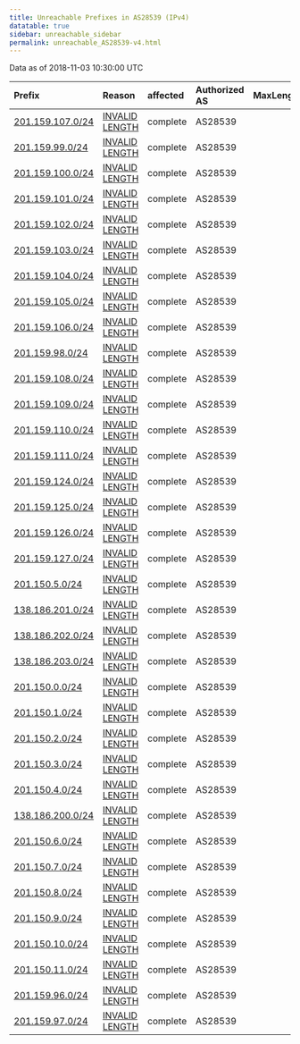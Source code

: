 ```yaml
---
title: Unreachable Prefixes in AS28539 (IPv4)
datatable: true
sidebar: unreachable_sidebar
permalink: unreachable_AS28539-v4.html
---
```


Data as of 2018-11-03 10:30:00 UTC


<div class="datatable-begin"></div>

| Prefix                                                     | Reason                                                                                                     | affected   | Authorized AS   |   MaxLength | Anchor                                         |   unreachable /24s |
|:-----------------------------------------------------------|:-----------------------------------------------------------------------------------------------------------|:-----------|:----------------|------------:|:-----------------------------------------------|-------------------:|
| [201.159.107.0/24](https://stat.ripe.net/201.159.107.0/24) | [INVALID LENGTH](https://rpki-validator.ripe.net/announcement-preview?asn=AS28539&prefix=201.159.107.0/24) | complete   | AS28539         |          22 | [LACNIC](unreachable_LACNIC_RPKI_Root-v4.html) |                  1 |
| [201.159.99.0/24](https://stat.ripe.net/201.159.99.0/24)   | [INVALID LENGTH](https://rpki-validator.ripe.net/announcement-preview?asn=AS28539&prefix=201.159.99.0/24)  | complete   | AS28539         |          21 | [LACNIC](unreachable_LACNIC_RPKI_Root-v4.html) |                  1 |
| [201.159.100.0/24](https://stat.ripe.net/201.159.100.0/24) | [INVALID LENGTH](https://rpki-validator.ripe.net/announcement-preview?asn=AS28539&prefix=201.159.100.0/24) | complete   | AS28539         |          21 | [LACNIC](unreachable_LACNIC_RPKI_Root-v4.html) |                  1 |
| [201.159.101.0/24](https://stat.ripe.net/201.159.101.0/24) | [INVALID LENGTH](https://rpki-validator.ripe.net/announcement-preview?asn=AS28539&prefix=201.159.101.0/24) | complete   | AS28539         |          21 | [LACNIC](unreachable_LACNIC_RPKI_Root-v4.html) |                  1 |
| [201.159.102.0/24](https://stat.ripe.net/201.159.102.0/24) | [INVALID LENGTH](https://rpki-validator.ripe.net/announcement-preview?asn=AS28539&prefix=201.159.102.0/24) | complete   | AS28539         |          21 | [LACNIC](unreachable_LACNIC_RPKI_Root-v4.html) |                  1 |
| [201.159.103.0/24](https://stat.ripe.net/201.159.103.0/24) | [INVALID LENGTH](https://rpki-validator.ripe.net/announcement-preview?asn=AS28539&prefix=201.159.103.0/24) | complete   | AS28539         |          21 | [LACNIC](unreachable_LACNIC_RPKI_Root-v4.html) |                  1 |
| [201.159.104.0/24](https://stat.ripe.net/201.159.104.0/24) | [INVALID LENGTH](https://rpki-validator.ripe.net/announcement-preview?asn=AS28539&prefix=201.159.104.0/24) | complete   | AS28539         |          22 | [LACNIC](unreachable_LACNIC_RPKI_Root-v4.html) |                  1 |
| [201.159.105.0/24](https://stat.ripe.net/201.159.105.0/24) | [INVALID LENGTH](https://rpki-validator.ripe.net/announcement-preview?asn=AS28539&prefix=201.159.105.0/24) | complete   | AS28539         |          22 | [LACNIC](unreachable_LACNIC_RPKI_Root-v4.html) |                  1 |
| [201.159.106.0/24](https://stat.ripe.net/201.159.106.0/24) | [INVALID LENGTH](https://rpki-validator.ripe.net/announcement-preview?asn=AS28539&prefix=201.159.106.0/24) | complete   | AS28539         |          22 | [LACNIC](unreachable_LACNIC_RPKI_Root-v4.html) |                  1 |
| [201.159.98.0/24](https://stat.ripe.net/201.159.98.0/24)   | [INVALID LENGTH](https://rpki-validator.ripe.net/announcement-preview?asn=AS28539&prefix=201.159.98.0/24)  | complete   | AS28539         |          21 | [LACNIC](unreachable_LACNIC_RPKI_Root-v4.html) |                  1 |
| [201.159.108.0/24](https://stat.ripe.net/201.159.108.0/24) | [INVALID LENGTH](https://rpki-validator.ripe.net/announcement-preview?asn=AS28539&prefix=201.159.108.0/24) | complete   | AS28539         |          22 | [LACNIC](unreachable_LACNIC_RPKI_Root-v4.html) |                  1 |
| [201.159.109.0/24](https://stat.ripe.net/201.159.109.0/24) | [INVALID LENGTH](https://rpki-validator.ripe.net/announcement-preview?asn=AS28539&prefix=201.159.109.0/24) | complete   | AS28539         |          22 | [LACNIC](unreachable_LACNIC_RPKI_Root-v4.html) |                  1 |
| [201.159.110.0/24](https://stat.ripe.net/201.159.110.0/24) | [INVALID LENGTH](https://rpki-validator.ripe.net/announcement-preview?asn=AS28539&prefix=201.159.110.0/24) | complete   | AS28539         |          22 | [LACNIC](unreachable_LACNIC_RPKI_Root-v4.html) |                  1 |
| [201.159.111.0/24](https://stat.ripe.net/201.159.111.0/24) | [INVALID LENGTH](https://rpki-validator.ripe.net/announcement-preview?asn=AS28539&prefix=201.159.111.0/24) | complete   | AS28539         |          22 | [LACNIC](unreachable_LACNIC_RPKI_Root-v4.html) |                  1 |
| [201.159.124.0/24](https://stat.ripe.net/201.159.124.0/24) | [INVALID LENGTH](https://rpki-validator.ripe.net/announcement-preview?asn=AS28539&prefix=201.159.124.0/24) | complete   | AS28539         |          22 | [LACNIC](unreachable_LACNIC_RPKI_Root-v4.html) |                  1 |
| [201.159.125.0/24](https://stat.ripe.net/201.159.125.0/24) | [INVALID LENGTH](https://rpki-validator.ripe.net/announcement-preview?asn=AS28539&prefix=201.159.125.0/24) | complete   | AS28539         |          22 | [LACNIC](unreachable_LACNIC_RPKI_Root-v4.html) |                  1 |
| [201.159.126.0/24](https://stat.ripe.net/201.159.126.0/24) | [INVALID LENGTH](https://rpki-validator.ripe.net/announcement-preview?asn=AS28539&prefix=201.159.126.0/24) | complete   | AS28539         |          22 | [LACNIC](unreachable_LACNIC_RPKI_Root-v4.html) |                  1 |
| [201.159.127.0/24](https://stat.ripe.net/201.159.127.0/24) | [INVALID LENGTH](https://rpki-validator.ripe.net/announcement-preview?asn=AS28539&prefix=201.159.127.0/24) | complete   | AS28539         |          22 | [LACNIC](unreachable_LACNIC_RPKI_Root-v4.html) |                  1 |
| [201.150.5.0/24](https://stat.ripe.net/201.150.5.0/24)     | [INVALID LENGTH](https://rpki-validator.ripe.net/announcement-preview?asn=AS28539&prefix=201.150.5.0/24)   | complete   | AS28539         |          21 | [LACNIC](unreachable_LACNIC_RPKI_Root-v4.html) |                  1 |
| [138.186.201.0/24](https://stat.ripe.net/138.186.201.0/24) | [INVALID LENGTH](https://rpki-validator.ripe.net/announcement-preview?asn=AS28539&prefix=138.186.201.0/24) | complete   | AS28539         |          22 | [LACNIC](unreachable_LACNIC_RPKI_Root-v4.html) |                  1 |
| [138.186.202.0/24](https://stat.ripe.net/138.186.202.0/24) | [INVALID LENGTH](https://rpki-validator.ripe.net/announcement-preview?asn=AS28539&prefix=138.186.202.0/24) | complete   | AS28539         |          22 | [LACNIC](unreachable_LACNIC_RPKI_Root-v4.html) |                  1 |
| [138.186.203.0/24](https://stat.ripe.net/138.186.203.0/24) | [INVALID LENGTH](https://rpki-validator.ripe.net/announcement-preview?asn=AS28539&prefix=138.186.203.0/24) | complete   | AS28539         |          22 | [LACNIC](unreachable_LACNIC_RPKI_Root-v4.html) |                  1 |
| [201.150.0.0/24](https://stat.ripe.net/201.150.0.0/24)     | [INVALID LENGTH](https://rpki-validator.ripe.net/announcement-preview?asn=AS28539&prefix=201.150.0.0/24)   | complete   | AS28539         |          21 | [LACNIC](unreachable_LACNIC_RPKI_Root-v4.html) |                  1 |
| [201.150.1.0/24](https://stat.ripe.net/201.150.1.0/24)     | [INVALID LENGTH](https://rpki-validator.ripe.net/announcement-preview?asn=AS28539&prefix=201.150.1.0/24)   | complete   | AS28539         |          21 | [LACNIC](unreachable_LACNIC_RPKI_Root-v4.html) |                  1 |
| [201.150.2.0/24](https://stat.ripe.net/201.150.2.0/24)     | [INVALID LENGTH](https://rpki-validator.ripe.net/announcement-preview?asn=AS28539&prefix=201.150.2.0/24)   | complete   | AS28539         |          21 | [LACNIC](unreachable_LACNIC_RPKI_Root-v4.html) |                  1 |
| [201.150.3.0/24](https://stat.ripe.net/201.150.3.0/24)     | [INVALID LENGTH](https://rpki-validator.ripe.net/announcement-preview?asn=AS28539&prefix=201.150.3.0/24)   | complete   | AS28539         |          21 | [LACNIC](unreachable_LACNIC_RPKI_Root-v4.html) |                  1 |
| [201.150.4.0/24](https://stat.ripe.net/201.150.4.0/24)     | [INVALID LENGTH](https://rpki-validator.ripe.net/announcement-preview?asn=AS28539&prefix=201.150.4.0/24)   | complete   | AS28539         |          21 | [LACNIC](unreachable_LACNIC_RPKI_Root-v4.html) |                  1 |
| [138.186.200.0/24](https://stat.ripe.net/138.186.200.0/24) | [INVALID LENGTH](https://rpki-validator.ripe.net/announcement-preview?asn=AS28539&prefix=138.186.200.0/24) | complete   | AS28539         |          22 | [LACNIC](unreachable_LACNIC_RPKI_Root-v4.html) |                  1 |
| [201.150.6.0/24](https://stat.ripe.net/201.150.6.0/24)     | [INVALID LENGTH](https://rpki-validator.ripe.net/announcement-preview?asn=AS28539&prefix=201.150.6.0/24)   | complete   | AS28539         |          21 | [LACNIC](unreachable_LACNIC_RPKI_Root-v4.html) |                  1 |
| [201.150.7.0/24](https://stat.ripe.net/201.150.7.0/24)     | [INVALID LENGTH](https://rpki-validator.ripe.net/announcement-preview?asn=AS28539&prefix=201.150.7.0/24)   | complete   | AS28539         |          21 | [LACNIC](unreachable_LACNIC_RPKI_Root-v4.html) |                  1 |
| [201.150.8.0/24](https://stat.ripe.net/201.150.8.0/24)     | [INVALID LENGTH](https://rpki-validator.ripe.net/announcement-preview?asn=AS28539&prefix=201.150.8.0/24)   | complete   | AS28539         |          22 | [LACNIC](unreachable_LACNIC_RPKI_Root-v4.html) |                  1 |
| [201.150.9.0/24](https://stat.ripe.net/201.150.9.0/24)     | [INVALID LENGTH](https://rpki-validator.ripe.net/announcement-preview?asn=AS28539&prefix=201.150.9.0/24)   | complete   | AS28539         |          22 | [LACNIC](unreachable_LACNIC_RPKI_Root-v4.html) |                  1 |
| [201.150.10.0/24](https://stat.ripe.net/201.150.10.0/24)   | [INVALID LENGTH](https://rpki-validator.ripe.net/announcement-preview?asn=AS28539&prefix=201.150.10.0/24)  | complete   | AS28539         |          22 | [LACNIC](unreachable_LACNIC_RPKI_Root-v4.html) |                  1 |
| [201.150.11.0/24](https://stat.ripe.net/201.150.11.0/24)   | [INVALID LENGTH](https://rpki-validator.ripe.net/announcement-preview?asn=AS28539&prefix=201.150.11.0/24)  | complete   | AS28539         |          22 | [LACNIC](unreachable_LACNIC_RPKI_Root-v4.html) |                  1 |
| [201.159.96.0/24](https://stat.ripe.net/201.159.96.0/24)   | [INVALID LENGTH](https://rpki-validator.ripe.net/announcement-preview?asn=AS28539&prefix=201.159.96.0/24)  | complete   | AS28539         |          21 | [LACNIC](unreachable_LACNIC_RPKI_Root-v4.html) |                  1 |
| [201.159.97.0/24](https://stat.ripe.net/201.159.97.0/24)   | [INVALID LENGTH](https://rpki-validator.ripe.net/announcement-preview?asn=AS28539&prefix=201.159.97.0/24)  | complete   | AS28539         |          21 | [LACNIC](unreachable_LACNIC_RPKI_Root-v4.html) |                  1 |

<div class="datatable-end"></div>
